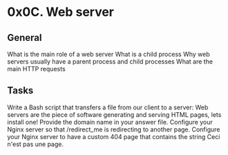 # 0x0C. Web server
## General
What is the main role of a web server
What is a child process
Why web servers usually have a parent process and child processes
What are the main HTTP requests

## Tasks
Write a Bash script that transfers a file from our client to a server:
Web servers are the piece of software generating and serving HTML pages, lets install one!
Provide the domain name in your answer file.
Configure your Nginx server so that /redirect_me is redirecting to another page.
Configure your Nginx server to have a custom 404 page that contains the string Ceci n'est pas une page.
